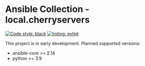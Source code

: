 # Ansible Collection - local.cherryservers

[![Code style: black](https://img.shields.io/badge/code%20style-black-000000.svg)](https://github.com/psf/black)
[![linting: pylint](https://img.shields.io/badge/linting-pylint-yellowgreen)](https://github.com/pylint-dev/pylint)

This project is in early development.
Planned supported versions:
- ansible-core >= 2.14
- python >= 3.9